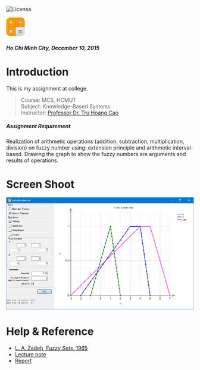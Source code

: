 ![License](https://img.shields.io/badge/license-MIT-green.svg?style=plastic)

<img src="https://github.com/bs135/FuzzyNumberCalc/raw/master/Reources/x256_calc.png" width="50">

##### Ho Chi Minh City, December 10, 2015

# Introduction
This is my assignment at college. 

> Course: MCS, HCMUT<br />
> Subject: Knowledge-Based Systems<br />
> Instructor: [Professor Dr. Tru Hoang Cao](http://cse.hcmut.edu.vn/~tru/)


##### Assignment Requirement
Realization of arithmetic operations (addition, subtraction, multiplication, division) on fuzzy number using: extension principle and arithmetic interval-based. Drawing the graph to show the fuzzy numbers are arguments and results of operations.

# Screen Shoot
![ScreenShoot](https://github.com/bs135/FuzzyNumberCalc/raw/master/Screenshot/ScreenCapture01.png)

# Help & Reference
- [L. A. Zadeh, Fuzzy Sets, 1965](https://github.com/bs135/FuzzyNumberCalc/blob/master/References/Fuzzy%20Sets-Information%20and%20Control-1965.pdf)
- [Lecture note](http://cse.hcmut.edu.vn/~tru/KB-SYSTEMS/fuzzy-theory-new.pdf)
- [Report](https://github.com/bs135/FuzzyNumberCalc/blob/master/Report/BaoCao_BaiTapLon.pdf)

